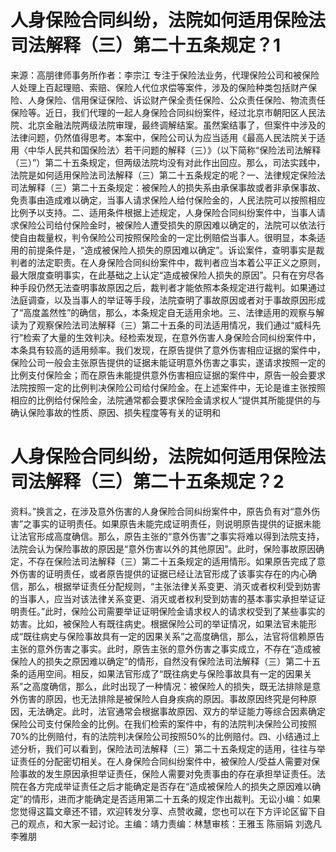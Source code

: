 # 人身保险合同纠纷，法院如何适用保险法司法解释（三）第二十五条规定？1

来源：高朋律师事务所作者：李宗江 专注于保险法业务，代理保险公司和被保险人处理上百起理赔、索赔、保险人代位求偿等案件，涉及的保险种类包括财产保险、人身保险、信用保证保险、诉讼财产保全责任保险、公众责任保险、物流责任保险等。近日，我们代理的一起人身保险合同纠纷案件，经过北京市朝阳区人民法院、北京金融法院两级法院审理，最终调解结案。虽然案结事了，但案件中涉及的法律问题，仍然值得思考。本案中，保险公司认为应当适用《最高人民法院关于适用〈中华人民共和国保险法〉若干问题的解释（三）》（以下简称“保险法司法解释（三）”）第二十五条规定，但两级法院均没有对此作出回应。那么，司法实践中，法院是如何适用保险法司法解释（三）第二十五条规定的呢？一、法律规定保险法司法解释（三）第二十五条规定：被保险人的损失系由承保事故或者非承保事故、免责事由造成难以确定，当事人请求保险人给付保险金的，人民法院可以按照相应比例予以支持。二、适用条件根据上述规定，人身保险合同纠纷案件中，当事人请求保险公司给付保险金时，被保险人遭受损失的原因难以确定的，法院可以依法行使自由裁量权，判令保险公司按照保险金的一定比例赔偿当事人。很明显，本条适用的前提条件是，“造成被保险人损失的原因难以确定”。诉讼案件，查明事实是裁判者的法定职责。在人身保险合同纠纷案件中，裁判者应当本着公平正义之原则，最大限度查明事实，在此基础之上认定“造成被保险人损失的原因”。只有在穷尽各种手段仍然无法查明事故原因之后，裁判者才能依照本条规定进行裁判。如果通过法庭调查，以及当事人的举证等手段，法院查明了事故原因或者对于事故原因形成了“高度盖然性”的确信，那么，本条规定自无适用余地。三、法律适用的观察与解读为了观察保险法司法解释（三）第二十五条的司法适用情况，我们通过“威科先行”检索了大量的生效判决。经检索发现，在意外伤害人身保险合同纠纷案件中，本条具有较高的适用频率。我们发现，在原告提供了意外伤害相应证据的案件中，保险公司一般会主张原告提供的证据未能证明意外伤害之事实，遂请求按照一定的比例支付保险金；而在原告未能提供意外伤害相应证据的案件中，原告一般会要求法院按照一定的比例判决保险公司给付保险金。在上述案件中，无论是谁主张按照相应的比例给付保险金，法院通常都会要求保险金请求权人“提供其所能提供的与确认保险事故的性质、原因、损失程度等有关的证明和

# 人身保险合同纠纷，法院如何适用保险法司法解释（三）第二十五条规定？2

资料。”换言之，在涉及意外伤害的人身保险合同纠纷案件中，原告负有对“意外伤害”之事实的证明责任。如果原告未能完成证明责任，则说明原告提供的证据未能让法官形成高度确信。那么，原告主张的“意外伤害”之事实将难以得到法院支持，法院会认为保险事故的原因是“意外伤害以外的其他原因”。此时，保险事故原因确定，不存在保险法司法解释（三）第二十五条规定的适用情形。如果原告完成了意外伤害的证明责任，或者原告提供的证据已经让法官形成了该事实存在的内心确信，那么，根据举证责任分配规则，“主张法律关系变更、消灭或者权利受到妨害的当事人，应当对该法律关系变更、消灭或者权利受到妨害的基本事实承担举证证明责任。”此时，保险公司需要举证证明保险金请求权人的请求权受到了某些事实的妨害。比如，被保险人有既往病史。根据保险公司的举证情况，如果法官未能形成“既往病史与保险事故具有一定的因果关系”之高度确信，那么，法官将信赖原告主张的意外伤害之事实。此时，原告主张的意外伤害之事实成立，不存在“造成被保险人的损失之原因难以确定”的情形，自然没有保险法司法解释（三）第二十五条的适用空间。相反，如果法官形成了“既往病史与保险事故具有一定的因果关系”之高度确信，那么，此时出现了一种情况：被保险人的损失，既无法排除是意外伤害的原因，也无法排除是被保险人自身疾病的原因。事故原因终究是何种原因，无法确定。此时，法官通常会根据事故原因、双方的举证能力等综合因素确定保险公司支付保险金的比例。在我们检索的案件中，有的法院判决保险公司按照70%的比例赔付，有的法院判决保险公司按照50%的比例赔付。四、小结通过上述分析，我们可以看到，保险法司法解释（三）第二十五条规定的适用，往往与举证责任的分配密切相关。在人身保险合同纠纷案件中，被保险人/受益人需要对保险事故的发生原因承担举证责任，保险人需要对免责事由的存在承担举证责任。法院在各方完成举证责任之后才能确定是否存在“造成被保险人的损失之原因难以确定”的情形，进而才能确定是否适用第二十五条的规定作出裁判。无讼小编：如果您觉得这篇文章还不错，欢迎转发分享、点赞收藏，您也可以在下方评论区留下自己的观点，和大家一起讨论。主编：靖力责编：林慧审核：王雅玉 陈丽娟 刘逸凡 李雅朋

